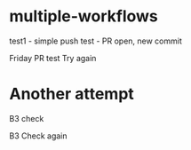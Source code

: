 # multiple-workflows

test1 - simple push
test - PR open, new commit

Friday PR test
Try again

Another attempt
=======
B3 check

B3 Check again

